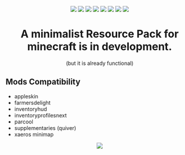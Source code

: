 <div align="center">

![](.demos/showcase.png)
![](.demos/BASE.png)
![](.demos/GUI.png)
![](.demos/recipes.png)
![](.demos/storage_drawers.png)
![](.demos/waystones.png)
![](.demos/mods_comp_quiver.png)
![](/.demos/Menu.png)

# A minimalist Resource Pack for minecraft is in development. 
 (but it is already functional)

</div>

## Mods Compatibility
+ appleskin
+ farmersdelight
+ inventoryhud
+ inventoryprofilesnext
+ parcool
+ supplementaries (quiver)
+ xaeros minimap

<div align="center">

![](./pack.png)

</div>

